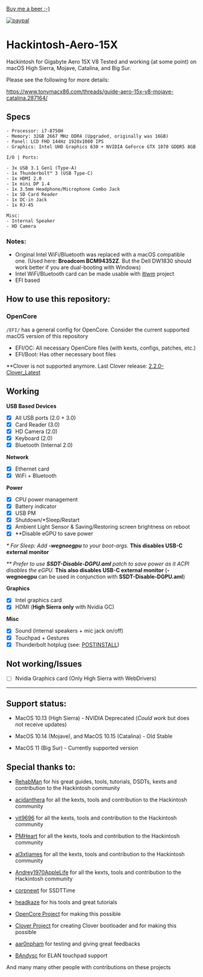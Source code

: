 [Buy me a beer ;-)](https://www.paypal.com/donate?business=4UYU36A9L2PGS&currency_code=USD)

[![paypal](https://www.paypalobjects.com/en_US/i/btn/btn_donateCC_LG.gif)](https://www.paypal.com/donate?business=4UYU36A9L2PGS&currency_code=USD)

# Hackintosh-Aero-15X
Hackintosh for Gigabyte Aero 15X V8
Tested and working (at some point) on macOS High Sierra, Mojave, Catalina, and Big Sur.

Please see the following for more details:

https://www.tonymacx86.com/threads/guide-aero-15x-v8-mojave-catalina.287164/

## Specs

```
- Processor: i7-8750H
- Memory: 32GB 2667 MHz DDR4 (Upgraded, originally was 16GB)
- Panel: LCD FHD 144Hz 1920x1080 IPS
- Graphics: Intel UHD Graphics 630 + NVIDIA GeForce GTX 1070 GDDR5 8GB

I/O | Ports:

- 3x USB 3.1 Gen1 (Type-A)
- 1x Thunderbolt™ 3 (USB Type-C)
- 1x HDMI 2.0
- 1x mini DP 1.4
- 1x 3.5mm Headphone/Microphone Combo Jack
- 1x SD Card Reader
- 1x DC-in Jack
- 1x RJ-45

Misc:
- Internal Speaker
- HD Camera
```
### Notes:
- Original Intel WiFi/Bluetooth was replaced with a macOS compatible one. (Used here: **Broadcom BCM94352Z**. But the Dell DW1830 should work better if you are dual-booting with Windows)
- Intel WiFi/Bluetooth card can be made usable with [itlwm](https://github.com/OpenIntelWireless/itlwm) project 
- EFI based

## How to use this repository:

### OpenCore

`/EFI/` has a general config for OpenCore. Consider the current supported macOS version of this repository
- EFI/OC: All necessary OpenCore files (with kexts, configs, patches, etc.)
- EFI/Boot: Has other necessary boot files

**Clover is not supported anymore. Last Clover release: [2.2.0-Clover_Latest](https://github.com/zacmks/Hackintosh-Aero-15X/releases/tag/2.2.0-Clover_Latest)

## Working

**USB Based Devices**
- [x] All USB ports (2.0 + 3.0)
- [x] Card Reader (3.0)
- [x] HD Camera (2.0)
- [x] Keyboard (2.0)
- [x] Bluetooth (Internal 2.0)

**Network**
- [x] Ethernet card
- [x] WiFi + Bluetooth

**Power**
- [x] CPU power management
- [x] Battery indicator
- [x] USB PM
- [x] Shutdown/*Sleep/Restart
- [x] Ambient Light Sensor & Saving/Restoring screen brightness on reboot
- [x] **Disable eGPU to save power

*\* For Sleep: Add **-wegnoegpu** to your boot-args.* **This disables USB-C external monitor**

*\*\* Prefer to use **SSDT-Disable-DGPU.aml** patch to save power as it ACPI disables the eGPU.* **This also disables USB-C external monitor** (**-wegnoegpu** can be used in conjunction with **SSDT-Disable-DGPU.aml**)

**Graphics**
- [x] Intel graphics card
- [x] HDMI (**High Sierra only** with Nvidia GC)

**Misc**
- [x] Sound (internal speakers + mic jack on/off)
- [x] Touchpad + Gestures
- [x] Thunderbolt hotplug (see: [POSTINSTALL](./POSTINSTALL.md))

## Not working/Issues

- [ ] Nvidia Graphics card (Only High Sierra with WebDrivers)

---
## Support status:

- MacOS 10.13 (High Sierra) - NVIDIA Deprecated (*Could work* but does not receive updates)

- MacOS 10.14 (Mojave), and MacOS 10.15 (Catalina) - Old Stable

- MacOS 11 (Big Sur) - Currently supported version

## Special thanks to:

* [RehabMan](https://github.com/RehabMan) for his great guides, tools, tutorials, DSDTs, kexts and contribution to the Hackintosh community

* [acidanthera](https://github.com/acidanthera) for all the kexts, tools and contribution to the Hackintosh community

* [vit9696](https://github.com/vit9696) for all the kexts, tools and contribution to the Hackintosh community

* [PMHeart](https://github.com/PMHeart) for all the kexts, tools and contribution to the Hackintosh community

* [al3xtjames](https://github.com/al3xtjames) for all the kexts, tools and contribution to the Hackintosh community

* [Andrey1970AppleLife](https://github.com/Andrey1970AppleLife) for all the kexts, tools and contribution to the Hackintosh community

* [corpnewt](https://github.com/corpnewt) for SSDTTime

* [headkaze](https://github.com/headkaze) for his tools and great tutorials

* [OpenCore Project](https://github.com/acidanthera/OpenCorePkg) for making this possible

* [Clover Project](https://sourceforge.net/projects/cloverefiboot/) for creating Clover bootloader and for making this possible

* [aar0npham](https://github.com/aar0npham) for testing and giving great feedbacks

* [BAndysc](https://github.com/BAndysc) for ELAN touchpad support

And many many other people with contributions on these projects
